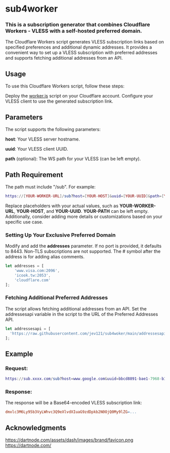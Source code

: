 # sub4worker
### This is a subscription generator that combines Cloudflare Workers - VLESS with a self-hosted preferred domain.
The Cloudflare Workers script generates VLESS subscription links based on specified preferences and additional dynamic addresses. It provides a convenient way to set up a VLESS subscription with preferred addresses and supports fetching additional addresses from an API.

## Usage
To use this Cloudflare Workers script, follow these steps:

Deploy the [worker.js](https://github.com/jev121/sub4worker/blob/main/_worker.js) script on your Cloudflare account.
Configure your VLESS client to use the generated subscription link.

## Parameters
The script supports the following parameters:

**host**: Your VLESS server hostname.

**uuid**: Your VLESS client UUID.

**path** (optional): The WS path for your VLESS (can be left empty).

## Path Requirement
The path must include "/sub". For example:

```lua
https://[YOUR-WORKER-URL]/sub?host=[YOUR-HOST]&uuid=[YOUR-UUID]&path=[YOUR-PATH]
```
Replace placeholders with your actual values, such as **YOUR-WORKER-URL**, **YOUR-HOST**, and **YOUR-UUID**. **YOUR-PATH** can be left empty. Additionally, consider adding more details or customizations based on your specific use case.

### Setting Up Your Exclusive Preferred Domain
Modify and add the **addresses** parameter. If no port is provided, it defaults to 8443. Non-TLS subscriptions are not supported. The # symbol after the address is for adding alias comments.
```js
let addresses = [
	'www.visa.com:2096',
	'icook.tw:2053',
	'cloudflare.com'
];
```

### Fetching Additional Preferred Addresses
The script allows fetching additional addresses from an API. Set the addressesapi variable in the script to the URL of the Preferred Addresses API.
```js
let addressesapi = [
  'https://raw.githubusercontent.com/jev121/sub4woker/main/addressesapi.txt' // This API is just an example and not maintained. Set up your own based on the content format.
];
```

## Example
### Request:
```lua
https://sub.xxxx.com/sub?host=www.google.com&uuid=bbcd8891-bae1-7968-b127-f17f9c249527&path=ws
```

### Response:
The response will be a Base64-encoded VLESS subscription link:

```makefile
dmxlc3M6Ly95b3VyLWhvc3Q9eXlvdXIuaG9zdDpkb2N0OjQ0My9lZG=...
```

## Acknowledgments
https://dartnode.com/assets/dash/images/brand/favicon.png
https://dartnode.com/
